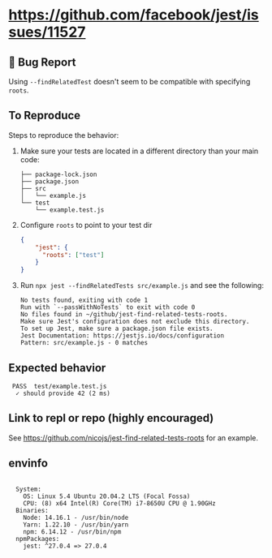# https://github.com/facebook/jest/issues/11527

## 🐛 Bug Report

Using `--findRelatedTest` doesn't seem to be compatible with specifying `roots`. 

## To Reproduce

Steps to reproduce the behavior:

1. Make sure your tests are located in a different directory than your main code:
    ```
    ├── package-lock.json
    ├── package.json
    ├── src
    │   └── example.js
    └── test
        └── example.test.js
    ```
2. Configure `roots` to point to your test dir
    ```json
    {
        "jest": {
          "roots": ["test"]
        }
    }
    ```
3. Run `npx jest --findRelatedTests src/example.js` and see the following:
    ```
    No tests found, exiting with code 1
    Run with `--passWithNoTests` to exit with code 0
    No files found in ~/github/jest-find-related-tests-roots.
    Make sure Jest's configuration does not exclude this directory.
    To set up Jest, make sure a package.json file exists.
    Jest Documentation: https://jestjs.io/docs/configuration
    Pattern: src/example.js - 0 matches
    ```

## Expected behavior

```shell
 PASS  test/example.test.js
  ✓ should provide 42 (2 ms)
```

## Link to repl or repo (highly encouraged)

See https://github.com/nicojs/jest-find-related-tests-roots for an example.

## envinfo

<!--
Run npx envinfo --preset jest
Paste the results here:
-->

```

  System:
    OS: Linux 5.4 Ubuntu 20.04.2 LTS (Focal Fossa)
    CPU: (8) x64 Intel(R) Core(TM) i7-8650U CPU @ 1.90GHz
  Binaries:
    Node: 14.16.1 - /usr/bin/node
    Yarn: 1.22.10 - /usr/bin/yarn
    npm: 6.14.12 - /usr/bin/npm
  npmPackages:
    jest: ^27.0.4 => 27.0.4
```
